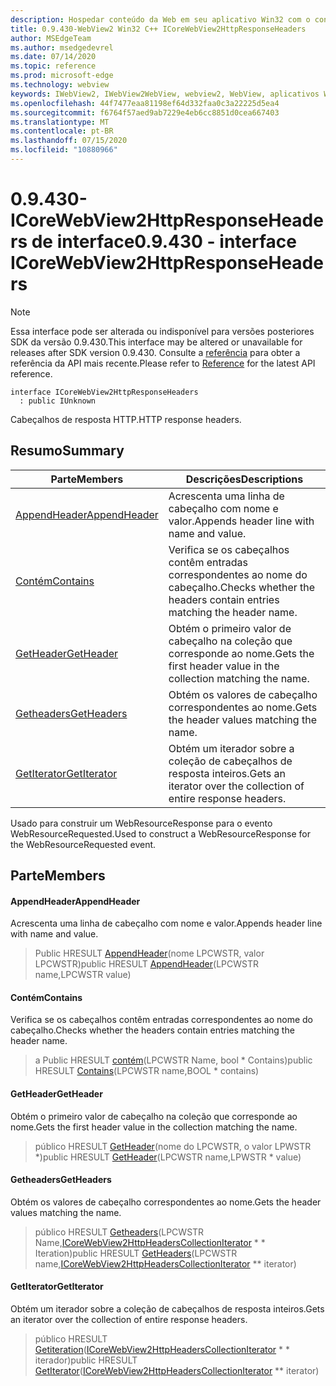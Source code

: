 ```yaml
---
description: Hospedar conteúdo da Web em seu aplicativo Win32 com o controle WebView2 do Microsoft Edge
title: 0.9.430-WebView2 Win32 C++ ICoreWebView2HttpResponseHeaders
author: MSEdgeTeam
ms.author: msedgedevrel
ms.date: 07/14/2020
ms.topic: reference
ms.prod: microsoft-edge
ms.technology: webview
keywords: IWebView2, IWebView2WebView, webview2, WebView, aplicativos Win32, Win32, Edge, ICoreWebView2, ICoreWebView2Host, controle do navegador, HTML Edge
ms.openlocfilehash: 44f7477eaa81198ef64d332faa0c3a22225d5ea4
ms.sourcegitcommit: f6764f57aed9ab7229e4eb6cc8851d0cea667403
ms.translationtype: MT
ms.contentlocale: pt-BR
ms.lasthandoff: 07/15/2020
ms.locfileid: "10880966"
---
```

# <span data-ttu-id="f6d76-104">0.9.430-ICoreWebView2HttpResponseHeaders de interface</span><span class="sxs-lookup"><span data-stu-id="f6d76-104">0.9.430 - interface ICoreWebView2HttpResponseHeaders</span></span> 

> [!NOTE]
> <span data-ttu-id="f6d76-105">Essa interface pode ser alterada ou indisponível para versões posteriores SDK da versão 0.9.430.</span><span class="sxs-lookup"><span data-stu-id="f6d76-105">This interface may be altered or unavailable for releases after SDK version 0.9.430.</span></span> <span data-ttu-id="f6d76-106">Consulte a [referência](../../../webview2-api-reference.md) para obter a referência da API mais recente.</span><span class="sxs-lookup"><span data-stu-id="f6d76-106">Please refer to [Reference](../../../webview2-api-reference.md) for the latest API reference.</span></span>

```
interface ICoreWebView2HttpResponseHeaders
  : public IUnknown
```

<span data-ttu-id="f6d76-107">Cabeçalhos de resposta HTTP.</span><span class="sxs-lookup"><span data-stu-id="f6d76-107">HTTP response headers.</span></span>

## <span data-ttu-id="f6d76-108">Resumo</span><span class="sxs-lookup"><span data-stu-id="f6d76-108">Summary</span></span>

 <span data-ttu-id="f6d76-109">Parte</span><span class="sxs-lookup"><span data-stu-id="f6d76-109">Members</span></span>                        | <span data-ttu-id="f6d76-110">Descrições</span><span class="sxs-lookup"><span data-stu-id="f6d76-110">Descriptions</span></span>
--------------------------------|---------------------------------------------
[<span data-ttu-id="f6d76-111">AppendHeader</span><span class="sxs-lookup"><span data-stu-id="f6d76-111">AppendHeader</span></span>](#appendheader) | <span data-ttu-id="f6d76-112">Acrescenta uma linha de cabeçalho com nome e valor.</span><span class="sxs-lookup"><span data-stu-id="f6d76-112">Appends header line with name and value.</span></span>
[<span data-ttu-id="f6d76-113">Contém</span><span class="sxs-lookup"><span data-stu-id="f6d76-113">Contains</span></span>](#contains) | <span data-ttu-id="f6d76-114">Verifica se os cabeçalhos contêm entradas correspondentes ao nome do cabeçalho.</span><span class="sxs-lookup"><span data-stu-id="f6d76-114">Checks whether the headers contain entries matching the header name.</span></span>
[<span data-ttu-id="f6d76-115">GetHeader</span><span class="sxs-lookup"><span data-stu-id="f6d76-115">GetHeader</span></span>](#getheader) | <span data-ttu-id="f6d76-116">Obtém o primeiro valor de cabeçalho na coleção que corresponde ao nome.</span><span class="sxs-lookup"><span data-stu-id="f6d76-116">Gets the first header value in the collection matching the name.</span></span>
[<span data-ttu-id="f6d76-117">Getheaders</span><span class="sxs-lookup"><span data-stu-id="f6d76-117">GetHeaders</span></span>](#getheaders) | <span data-ttu-id="f6d76-118">Obtém os valores de cabeçalho correspondentes ao nome.</span><span class="sxs-lookup"><span data-stu-id="f6d76-118">Gets the header values matching the name.</span></span>
[<span data-ttu-id="f6d76-119">GetIterator</span><span class="sxs-lookup"><span data-stu-id="f6d76-119">GetIterator</span></span>](#getiterator) | <span data-ttu-id="f6d76-120">Obtém um iterador sobre a coleção de cabeçalhos de resposta inteiros.</span><span class="sxs-lookup"><span data-stu-id="f6d76-120">Gets an iterator over the collection of entire response headers.</span></span>

<span data-ttu-id="f6d76-121">Usado para construir um WebResourceResponse para o evento WebResourceRequested.</span><span class="sxs-lookup"><span data-stu-id="f6d76-121">Used to construct a WebResourceResponse for the WebResourceRequested event.</span></span>

## <span data-ttu-id="f6d76-122">Parte</span><span class="sxs-lookup"><span data-stu-id="f6d76-122">Members</span></span>

#### <span data-ttu-id="f6d76-123">AppendHeader</span><span class="sxs-lookup"><span data-stu-id="f6d76-123">AppendHeader</span></span> 

<span data-ttu-id="f6d76-124">Acrescenta uma linha de cabeçalho com nome e valor.</span><span class="sxs-lookup"><span data-stu-id="f6d76-124">Appends header line with name and value.</span></span>

> <span data-ttu-id="f6d76-125">Public HRESULT [AppendHeader](#appendheader)(nome LPCWSTR, valor LPCWSTR)</span><span class="sxs-lookup"><span data-stu-id="f6d76-125">public HRESULT [AppendHeader](#appendheader)(LPCWSTR name,LPCWSTR value)</span></span>

#### <span data-ttu-id="f6d76-126">Contém</span><span class="sxs-lookup"><span data-stu-id="f6d76-126">Contains</span></span> 

<span data-ttu-id="f6d76-127">Verifica se os cabeçalhos contêm entradas correspondentes ao nome do cabeçalho.</span><span class="sxs-lookup"><span data-stu-id="f6d76-127">Checks whether the headers contain entries matching the header name.</span></span>

> <span data-ttu-id="f6d76-128">a Public HRESULT [contém](#contains)(LPCWSTR Name, bool \* Contains)</span><span class="sxs-lookup"><span data-stu-id="f6d76-128">public HRESULT [Contains](#contains)(LPCWSTR name,BOOL \* contains)</span></span>

#### <span data-ttu-id="f6d76-129">GetHeader</span><span class="sxs-lookup"><span data-stu-id="f6d76-129">GetHeader</span></span> 

<span data-ttu-id="f6d76-130">Obtém o primeiro valor de cabeçalho na coleção que corresponde ao nome.</span><span class="sxs-lookup"><span data-stu-id="f6d76-130">Gets the first header value in the collection matching the name.</span></span>

> <span data-ttu-id="f6d76-131">público HRESULT [GetHeader](#getheader)(nome do LPCWSTR, o valor LPWSTR \*)</span><span class="sxs-lookup"><span data-stu-id="f6d76-131">public HRESULT [GetHeader](#getheader)(LPCWSTR name,LPWSTR \* value)</span></span>

#### <span data-ttu-id="f6d76-132">Getheaders</span><span class="sxs-lookup"><span data-stu-id="f6d76-132">GetHeaders</span></span> 

<span data-ttu-id="f6d76-133">Obtém os valores de cabeçalho correspondentes ao nome.</span><span class="sxs-lookup"><span data-stu-id="f6d76-133">Gets the header values matching the name.</span></span>

> <span data-ttu-id="f6d76-134">público HRESULT [Getheaders](#getheaders)(LPCWSTR Name,[ICoreWebView2HttpHeadersCollectionIterator](ICoreWebView2HttpHeadersCollectionIterator.md) \* \* Iteration)</span><span class="sxs-lookup"><span data-stu-id="f6d76-134">public HRESULT [GetHeaders](#getheaders)(LPCWSTR name,[ICoreWebView2HttpHeadersCollectionIterator](ICoreWebView2HttpHeadersCollectionIterator.md) \*\* iterator)</span></span>

#### <span data-ttu-id="f6d76-135">GetIterator</span><span class="sxs-lookup"><span data-stu-id="f6d76-135">GetIterator</span></span> 

<span data-ttu-id="f6d76-136">Obtém um iterador sobre a coleção de cabeçalhos de resposta inteiros.</span><span class="sxs-lookup"><span data-stu-id="f6d76-136">Gets an iterator over the collection of entire response headers.</span></span>

> <span data-ttu-id="f6d76-137">público HRESULT [Getiteration](#getiterator)([ICoreWebView2HttpHeadersCollectionIterator](ICoreWebView2HttpHeadersCollectionIterator.md) \* \* iterador)</span><span class="sxs-lookup"><span data-stu-id="f6d76-137">public HRESULT [GetIterator](#getiterator)([ICoreWebView2HttpHeadersCollectionIterator](ICoreWebView2HttpHeadersCollectionIterator.md) \*\* iterator)</span></span>

